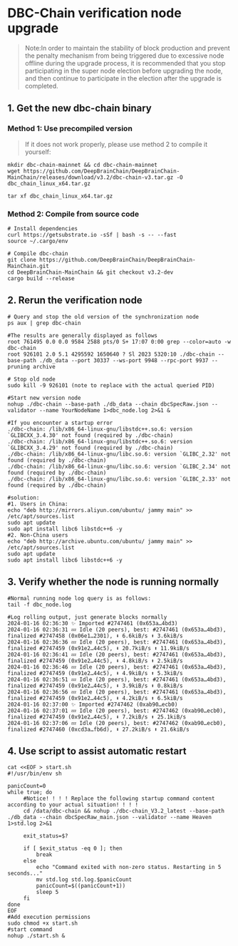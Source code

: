 # DBC-Chain verification node upgrade 


> Note:In order to maintain the stability of block production and prevent the penalty mechanism from being triggered due to excessive node offline during the upgrade process, it is recommended that you stop participating in the super node election before upgrading the node, and then continue to participate in the election after the upgrade is completed.

## 1. Get the new dbc-chain binary

### Method 1: Use precompiled version

> If it does not work properly, please use method 2 to compile it yourself:

```shell
mkdir dbc-chain-mainnet && cd dbc-chain-mainnet
wget https://github.com/DeepBrainChain/DeepBrainChain-MainChain/releases/download/v3.2/dbc-chain-v3.tar.gz -O dbc_chain_linux_x64.tar.gz

tar xf dbc_chain_linux_x64.tar.gz

```

### Method 2: Compile from source code

```shell
# Install dependencies
curl https://getsubstrate.io -sSf | bash -s -- --fast
source ~/.cargo/env

# Compile dbc-chain
git clone https://github.com/DeepBrainChain/DeepBrainChain-MainChain.git
cd DeepBrainChain-MainChain && git checkout v3.2-dev
cargo build --release

```

## 2. Rerun the verification node

```shell
# Query and stop the old version of the synchronization node
ps aux | grep dbc-chain

#The results are generally displayed as follows
root 761495 0.0 0.0 9584 2588 pts/0 S+ 17:07 0:00 grep --color=auto -w dbc-chain
root 926101 2.0 5.1 4295592 1650640 ? Sl 2023 5320:10 ./dbc-chain --base-path ./db_data --port 30337 --ws-port 9948 --rpc-port 9937 --pruning archive

# Stop old node
sudo kill -9 926101 (note to replace with the actual queried PID)

#Start new version node
nohup ./dbc-chain --base-path ./db_data --chain dbcSpecRaw.json --validator --name YourNodeName 1>dbc_node.log 2>&1 &

#If you encounter a startup error
./dbc-chain: /lib/x86_64-linux-gnu/libstdc++.so.6: version `GLIBCXX_3.4.30' not found (required by ./dbc-chain)
./dbc-chain: /lib/x86_64-linux-gnu/libstdc++.so.6: version `GLIBCXX_3.4.29' not found (required by ./dbc-chain)
./dbc-chain: /lib/x86_64-linux-gnu/libc.so.6: version `GLIBC_2.32' not found (required by ./dbc-chain)
./dbc-chain: /lib/x86_64-linux-gnu/libc.so.6: version `GLIBC_2.34' not found (required by ./dbc-chain)
./dbc-chain: /lib/x86_64-linux-gnu/libc.so.6: version `GLIBC_2.33' not found (required by ./dbc-chain)

#solution:
#1. Users in China:
echo "deb http://mirrors.aliyun.com/ubuntu/ jammy main" >> /etc/apt/sources.list
sudo apt update
sudo apt install libc6 libstdc++6 -y
#2. Non-China users
echo "deb http://archive.ubuntu.com/ubuntu/ jammy main" >> /etc/apt/sources.list
sudo apt update
sudo apt install libc6 libstdc++6 -y

```

## 3. Verify whether the node is running normally

```shell
#Normal running node log query is as follows:
tail -f dbc_node.log

#Log rolling output, just generate blocks normally
2024-01-16 02:36:30 ✨ Imported #2747461 (0x653a…4bd3)
2024-01-16 02:36:31 💤 Idle (20 peers), best: #2747461 (0x653a…4bd3), finalized #2747458 (0x06e1…2301), ⬇ 6.6kiB/s ⬆ 3.6kiB/s
2024-01-16 02:36:36 💤 Idle (20 peers), best: #2747461 (0x653a…4bd3), finalized #2747459 (0x91e2…44c5), ⬇ 20.7kiB/s ⬆ 11.9kiB/s
2024-01-16 02:36:41 💤 Idle (20 peers), best: #2747461 (0x653a…4bd3), finalized #2747459 (0x91e2…44c5), ⬇ 4.8kiB/s ⬆ 2.5kiB/s
2024-01-16 02:36:46 💤 Idle (20 peers), best: #2747461 (0x653a…4bd3), finalized #2747459 (0x91e2…44c5), ⬇ 4.9kiB/s ⬆ 5.3kiB/s
2024-01-16 02:36:51 💤 Idle (20 peers), best: #2747461 (0x653a…4bd3), finalized #2747459 (0x91e2…44c5), ⬇ 3.9kiB/s ⬆ 0.8kiB/s
2024-01-16 02:36:56 💤 Idle (20 peers), best: #2747461 (0x653a…4bd3), finalized #2747459 (0x91e2…44c5), ⬇ 4.2kiB/s ⬆ 6.5kiB/s
2024-01-16 02:37:00 ✨ Imported #2747462 (0xab90…ecb0)
2024-01-16 02:37:01 💤 Idle (20 peers), best: #2747462 (0xab90…ecb0), finalized #2747459 (0x91e2…44c5), ⬇ 7.2kiB/s ⬆ 25.1kiB/s
2024-01-16 02:37:06 💤 Idle (20 peers), best: #2747462 (0xab90…ecb0), finalized #2747460 (0xcd3a…fb6d), ⬇ 27.2kiB/s ⬆ 21.6kiB/s
```

## 4. Use script to assist automatic restart
```shell
cat <<EOF > start.sh
#!/usr/bin/env sh

panicCount=0
while true; do
     #Notice! ! ! ! Replace the following startup command content according to your actual situation! ! ! !
     cd /data/dbc-chain && nohup ./dbc-chain_V3.2_latest --base-path ./db_data --chain dbcSpecRaw_main.json --validator --name Heaven 1>std.log 2>&1

     exit_status=$?

     if [ $exit_status -eq 0 ]; then
         break
     else
         echo "Command exited with non-zero status. Restarting in 5 seconds..."
         mv std.log std.log.$panicCount
         panicCount=$((panicCount+1))
         sleep 5
     fi
done
EOF
#Add execution permissions
sudo chmod +x start.sh
#start command
nohup ./start.sh &
```
